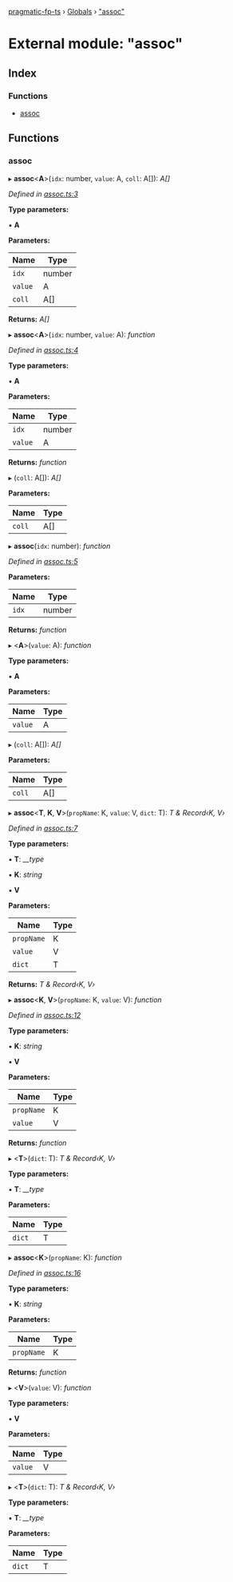 [pragmatic-fp-ts](../README.md) › [Globals](../globals.md) › ["assoc"](_assoc_.md)

# External module: "assoc"

## Index

### Functions

* [assoc](_assoc_.md#assoc)

## Functions

###  assoc

▸ **assoc**<**A**>(`idx`: number, `value`: A, `coll`: A[]): *A[]*

*Defined in [assoc.ts:3](https://github.com/hermann-p/pragmatic-fp-ts/blob/65c599f/src/assoc.ts#L3)*

**Type parameters:**

▪ **A**

**Parameters:**

Name | Type |
------ | ------ |
`idx` | number |
`value` | A |
`coll` | A[] |

**Returns:** *A[]*

▸ **assoc**<**A**>(`idx`: number, `value`: A): *function*

*Defined in [assoc.ts:4](https://github.com/hermann-p/pragmatic-fp-ts/blob/65c599f/src/assoc.ts#L4)*

**Type parameters:**

▪ **A**

**Parameters:**

Name | Type |
------ | ------ |
`idx` | number |
`value` | A |

**Returns:** *function*

▸ (`coll`: A[]): *A[]*

**Parameters:**

Name | Type |
------ | ------ |
`coll` | A[] |

▸ **assoc**(`idx`: number): *function*

*Defined in [assoc.ts:5](https://github.com/hermann-p/pragmatic-fp-ts/blob/65c599f/src/assoc.ts#L5)*

**Parameters:**

Name | Type |
------ | ------ |
`idx` | number |

**Returns:** *function*

▸ <**A**>(`value`: A): *function*

**Type parameters:**

▪ **A**

**Parameters:**

Name | Type |
------ | ------ |
`value` | A |

▸ (`coll`: A[]): *A[]*

**Parameters:**

Name | Type |
------ | ------ |
`coll` | A[] |

▸ **assoc**<**T**, **K**, **V**>(`propName`: K, `value`: V, `dict`: T): *T & Record‹K, V›*

*Defined in [assoc.ts:7](https://github.com/hermann-p/pragmatic-fp-ts/blob/65c599f/src/assoc.ts#L7)*

**Type parameters:**

▪ **T**: *__type*

▪ **K**: *string*

▪ **V**

**Parameters:**

Name | Type |
------ | ------ |
`propName` | K |
`value` | V |
`dict` | T |

**Returns:** *T & Record‹K, V›*

▸ **assoc**<**K**, **V**>(`propName`: K, `value`: V): *function*

*Defined in [assoc.ts:12](https://github.com/hermann-p/pragmatic-fp-ts/blob/65c599f/src/assoc.ts#L12)*

**Type parameters:**

▪ **K**: *string*

▪ **V**

**Parameters:**

Name | Type |
------ | ------ |
`propName` | K |
`value` | V |

**Returns:** *function*

▸ <**T**>(`dict`: T): *T & Record‹K, V›*

**Type parameters:**

▪ **T**: *__type*

**Parameters:**

Name | Type |
------ | ------ |
`dict` | T |

▸ **assoc**<**K**>(`propName`: K): *function*

*Defined in [assoc.ts:16](https://github.com/hermann-p/pragmatic-fp-ts/blob/65c599f/src/assoc.ts#L16)*

**Type parameters:**

▪ **K**: *string*

**Parameters:**

Name | Type |
------ | ------ |
`propName` | K |

**Returns:** *function*

▸ <**V**>(`value`: V): *function*

**Type parameters:**

▪ **V**

**Parameters:**

Name | Type |
------ | ------ |
`value` | V |

▸ <**T**>(`dict`: T): *T & Record‹K, V›*

**Type parameters:**

▪ **T**: *__type*

**Parameters:**

Name | Type |
------ | ------ |
`dict` | T |
